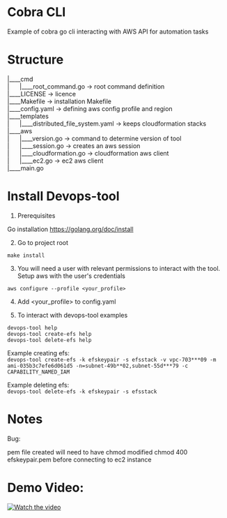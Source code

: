 # Cobra CLI
Example of cobra go cli interacting with AWS API for automation tasks

# Structure

|____cmd <br>
| &nbsp;&nbsp;&nbsp;&nbsp; |____root_command.go -> root command definition <br>
|____LICENSE -> licence <br>
|____Makefile -> installation Makefile <br>
|____config.yaml -> defining aws config profile and region <br>
|____templates <br>
| &nbsp;&nbsp;&nbsp;&nbsp; |____distributed_file_system.yaml -> keeps cloudformation stacks <br>
|____aws <br>
| &nbsp;&nbsp;&nbsp;&nbsp; |____version.go -> command to determine version of tool<br>
| &nbsp;&nbsp;&nbsp;&nbsp; |____session.go -> creates an aws session <br>
| &nbsp;&nbsp;&nbsp;&nbsp; |____cloudformation.go -> cloudformation aws client <br>
| &nbsp;&nbsp;&nbsp;&nbsp; |____ec2.go -> ec2 aws client <br>
|____main.go <br>

# Install Devops-tool

1. Prerequisites

Go installation https://golang.org/doc/install

2. Go to project root

`make install `

3. You will need a user with relevant permissions to interact with the tool. Setup aws with the user's credentials 

`aws configure --profile <your_profile>`

4. Add <your_profile> to config.yaml

5. To interact with devops-tool examples

`devops-tool help`<br>
`devops-tool create-efs help`<br>
`devops-tool delete-efs help`

Example creating efs: <br>
`devops-tool create-efs -k efskeypair -s efsstack -v vpc-703***09 -m ami-035b3c7efe6d061d5 -n=subnet-49b**02,subnet-55d***79 -c CAPABILITY_NAMED_IAM`

Example deleting efs:<br>
`devops-tool delete-efs -k efskeypair -s efsstack`


# Notes

Bug:

pem file created will need to have chmod modified
chmod 400 efskeypair.pem before connecting to ec2 instance

# Demo Video:

[![Watch the video]()](https://youtu.be/W3Lop1HfmEA)


